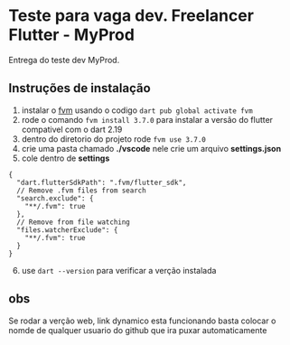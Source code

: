 # Teste para vaga dev. Freelancer Flutter - MyProd

Entrega do teste dev MyProd.

## Instruções de instalação

1. instalar o [fvm](https://fvm.app/docs/getting_started/installation/) usando o codigo `dart pub global activate fvm`
2. rode o comando `fvm install 3.7.0` para instalar a versão do flutter compativel com o dart 2.19
3. dentro do diretorio do projeto rode `fvm use 3.7.0`
4. crie uma pasta chamado **./vscode** nele crie um arquivo **settings.json**
5. cole dentro de **settings**

```
{
  "dart.flutterSdkPath": ".fvm/flutter_sdk",
  // Remove .fvm files from search
  "search.exclude": {
    "**/.fvm": true
  },
  // Remove from file watching
  "files.watcherExclude": {
    "**/.fvm": true
  }
}
```

6. use `dart --version` para verificar a verção instalada

## obs

Se rodar a verção web, link dynamico esta funcionando basta colocar o nomde de qualquer usuario do github que ira puxar automaticamente
